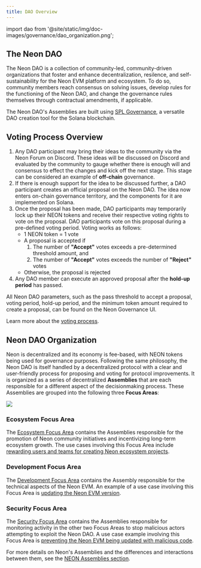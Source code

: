 ```yaml
---
title: DAO Overview
---
```


import dao from '@site/static/img/doc-images/governance/dao_organization.png';


## The Neon DAO

The Neon DAO is a collection of community-led, community-driven organizations that foster and enhance decentralization, resilence, and self-sustainability for the Neon EVM platform and ecosystem. To do so, community members reach consensus on solving issues, develop rules for the functioning of the Neon DAO, and change the governance rules themselves through contractual amendments, if applicable.

The Neon DAO's Assemblies are built using [SPL Governance](https://github.com/solana-labs/solana-program-library/tree/master/governance), a versatile DAO creation tool for the Solana blockchain.

## Voting Process Overview

1. Any DAO participant may bring their ideas to the community via the Neon Forum on Discord. These ideas will be discussed on Discord and evaluated by the community to gauge whether there is enough will and consensus to effect the changes and kick off the next stage. This stage can be considered an example of **off-chain** governance.
2. If there is enough support for the idea to be discussed further, a DAO participant creates an official proposal on the Neon DAO. The idea now enters on-chain governance territory, and the components for it are implemented on Solana.  
3. Once the proposal has been made, DAO participants may temporarily lock up their NEON tokens and receive their respective voting rights to vote on the proposal. DAO participants vote on this proposal during a pre-defined voting period. Voting works as follows:
   * 1 NEON token = 1 vote
   * A proposal is accepted if
     1. The number of **"Accept"** votes exceeds a pre-determined threshold amount, and
     2. The number of **"Accept"** votes exceeds the number of **"Reject"** votes
   * Otherwise, the proposal is rejected
4. Any DAO member can execute an approved proposal after the **hold-up period** has passed.

All Neon DAO parameters, such as the pass threshold to accept a proposal, voting period, hold-up period, and the minimum token amount required to create a proposal, can be found on the Neon Governance UI.

Learn more about the [voting process](/docs/governance/proposals/proposals.md).

## Neon DAO Organization

Neon is decentralized and its economy is fee-based, with NEON tokens being used for governance purposes. Following the same philosophy, the Neon DAO is itself handled by a decentralized protocol with a clear and user-friendly process for proposing and voting for protocol improvements. It is organized as a series of decentralized **Assemblies** that are each responsible for a different aspect of the decisionmaking process. These Assemblies are grouped into the following three **Focus Areas**:

<div className='neon-img-box-600' style={{textAlign: 'center', width: 600, display: 'block', margin: 'auto'}}>

<img src={dao} />

</div>


### Ecosystem Focus Area

The [Ecosystem Focus Area](/docs/governance/neon_daos/#ecosystem-focus-area) contains the Assemblies responsible for the promotion of Neon community initiatives and incentivizing long-term ecosystem growth. The use cases involving this Focus Area include [rewarding users and teams for creating Neon ecosystem projects](/docs/governance/neon_daos/#usage-scenarios).

### Development Focus Area

The [Development Focus Area](/docs/governance/neon_daos/#development-focus-area) contains the Assembly responsible for the technical aspects of the Neon EVM. An example of a use case involving this Focus Area is [updating the Neon EVM version](/docs/governance/neon_daos/#usage-scenarios-1).

### Security Focus Area

The [Security Focus Area](/docs/governance/neon_daos/#security-focus-area) contains the Assemblies responsible for monitoring activity in the other two Focus Areas to stop malicious actors attempting to exploit the Neon DAO. A use case example involving this Focus Area is [preventing the Neon EVM being updated with malicious code](/docs/governance/proposals/#preventing-evm-being-updated-with-malicious-code).

For more details on Neon's Assemblies and the differences and interactions between them, see the [NEON Assemblies section](/docs/governance/neon_daos/).
